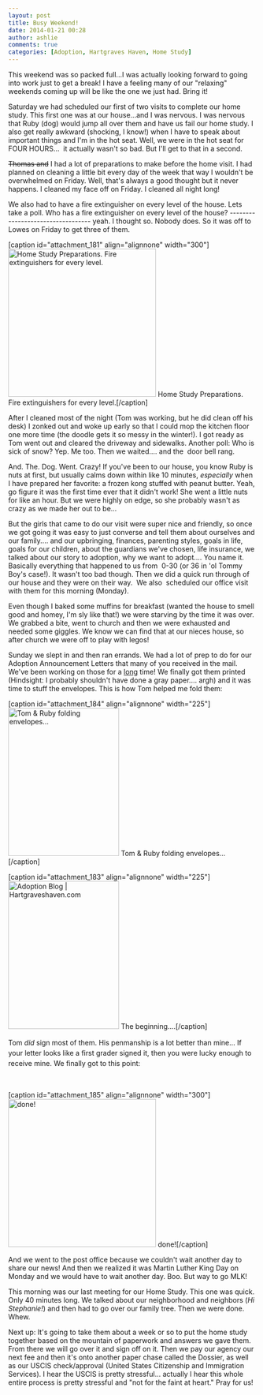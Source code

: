 ```yaml
---
layout: post
title: Busy Weekend!
date: 2014-01-21 00:28
author: ashlie
comments: true
categories: [Adoption, Hartgraves Haven, Home Study]
---
```

This weekend was so packed full...I was actually looking forward to going into work just to get a break! I have a feeling many of our "relaxing" weekends coming up will be like the one we just had. Bring it!

Saturday we had scheduled our first of two visits to complete our home study. This first one was at our house...and I was nervous. I was nervous that Ruby (dog) would jump all over them and have us fail our home study. I also get really awkward (shocking, I know!) when I have to speak about important things and I'm in the hot seat. Well, we were in the hot seat for FOUR HOURS...  it actually wasn't so bad. But I'll get to that in a second.

<del>Thomas and</del> I had a lot of preparations to make before the home visit. I had planned on cleaning a little bit every day of the week that way I wouldn't be overwhelmed on Friday. Well, that's always a good thought but it never happens. I cleaned my face off on Friday. I cleaned all night long!

We also had to have a fire extinguisher on every level of the house. Lets take a poll. Who has a fire extinguisher on every level of the house? ---------------------------------- yeah. I thought so. Nobody does. So it was off to Lowes on Friday to get three of them.

[caption id="attachment_181" align="alignnone" width="300"]<a href="http://hartgraveshaven.com/wp-content/uploads/2014/01/Extinguishers.jpg"><img class="size-medium wp-image-181" alt="Home Study Preparations. Fire extinguishers for every level. " src="http://hartgraveshaven.com/wp-content/uploads/2014/01/Extinguishers-300x300.jpg" width="300" height="300" /></a> Home Study Preparations. Fire extinguishers for every level.[/caption]

After I cleaned most of the night (Tom was working, but he did clean off his desk) I zonked out and woke up early so that I could mop the kitchen floor one more time (the doodle gets it so messy in the winter!). I got ready as Tom went out and cleared the driveway and sidewalks. Another poll: Who is sick of snow? Yep. Me too. Then we waited.... and the  door bell rang.

And. The. Dog. Went. Crazy! If you've been to our house, you know Ruby is nuts at first, but usually calms down within like 10 minutes, <em>especially</em> when I have prepared her favorite: a frozen kong stuffed with peanut butter. Yeah, go figure it was the first time ever that it didn't work! She went a little nuts for like an hour. But we were highly on edge, so she probably wasn't as crazy as we made her out to be...

But the girls that came to do our visit were super nice and friendly, so once we got going it was easy to just converse and tell them about ourselves and our family.... and our upbringing, finances, parenting styles, goals in life, goals for our children, about the guardians we've chosen, life insurance, we talked about our story to adoption, why we want to adopt.... You name it. Basically everything that happened to us from  0-30 (or 36 in 'ol Tommy Boy's case!). It wasn't too bad though. Then we did a quick run through of our house and they were on their way.  We also  scheduled our office visit with them for this morning (Monday).

Even though I baked some muffins for breakfast (wanted the house to smell good and homey, I'm sly like that!) we were starving by the time it was over. We grabbed a bite, went to church and then we were exhausted and needed some giggles. We know we can find that at our nieces house, so after church we were off to play with legos!

Sunday we slept in and then ran errands. We had a lot of prep to do for our Adoption Announcement Letters that many of you received in the mail. We've been working on those for a <span style="text-decoration: underline;">long</span> time! We finally got them printed (Hindsight: I probably shouldn't have done a gray paper.... argh) and it was time to stuff the envelopes. This is how Tom helped me fold them:

[caption id="attachment_184" align="alignnone" width="225"]<a href="http://hartgraveshaven.com/wp-content/uploads/2014/01/Relaxing-e1390262177559.jpg"><img class="size-medium wp-image-184" alt="Tom &amp; Ruby folding envelopes..." src="http://hartgraveshaven.com/wp-content/uploads/2014/01/Relaxing-e1390262177559-225x300.jpg" width="225" height="300" /></a> Tom &amp; Ruby folding envelopes...[/caption]

[caption id="attachment_183" align="alignnone" width="225"]<a href="http://hartgraveshaven.com/wp-content/uploads/2014/01/AddoptionLetters-e1390262196819.jpg"><img class="size-medium wp-image-183" alt="Adoption Blog | Hartgraveshaven.com" src="http://hartgraveshaven.com/wp-content/uploads/2014/01/AddoptionLetters-e1390262196819-225x300.jpg" width="225" height="300" /></a> The beginning....[/caption]

<span style="line-height: 1.5em;">Tom <em>did</em> sign most of them. His penmanship is a lot better than mine... If your letter looks like a first grader signed it, then you were lucky enough to receive mine. We finally got to this point:</span>

&nbsp;

[caption id="attachment_185" align="alignnone" width="300"]<a href="http://hartgraveshaven.com/wp-content/uploads/2014/01/AllDone-e1390262152951.jpg"><img class="size-medium wp-image-185" alt="done!" src="http://hartgraveshaven.com/wp-content/uploads/2014/01/AllDone-e1390262152951-300x300.jpg" width="300" height="300" /></a> done![/caption]

And we went to the post office because we couldn't wait another day to share our news! And then we realized it was Martin Luther King Day on Monday and we would have to wait another day. Boo. But way to go MLK!

This morning was our last meeting for our Home Study. This one was quick. Only 40 minutes long. We talked about our neighborhood and neighbors (<em>Hi Stephanie!</em>) and then had to go over our family tree. Then we were done. Whew.

Next up: It's going to take them about a week or so to put the home study together based on the mountain of paperwork and answers we gave them. From there we will go over it and sign off on it. Then we pay our agency our next fee and then it's onto another paper chase called the Dossier, as well as our USCIS check/approval (United States Citizenship and Immigration Services). I hear the USCIS is pretty stressful... actually I hear this whole entire process is pretty stressful and "not for the faint at heart." Pray for us!
